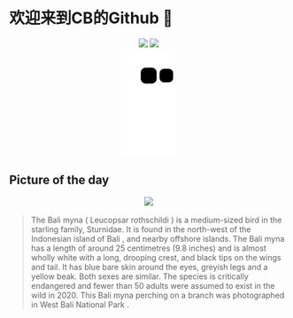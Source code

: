 
# 欢迎来到CB的Github 👋

<div align="center">
  <img height="137px" src="https://github-readme-stats.vercel.app/api?username=SuperCB&show_icons=true&theme=radical" />
  <img height="137px" src="https://github-readme-stats.vercel.app/api/top-langs/?username=SuperCB&hide_title=true&hide_border=true&layout=compact&langs_count=6&text_color=000&icon_color=fff" />
</div>


<div align="center">
    <img src="./contribution-snake/github-contribution-grid-snake.svg" />
</div>



## Picture of the day
<div align="center">
  <img width=400px src="https://upload.wikimedia.org/wikipedia/commons/thumb/3/31/Bali_Myna_0A2A9443.jpg/960px-Bali_Myna_0A2A9443.jpg" />
</div>

>The  Bali myna  ( Leucopsar rothschildi ) is a medium-sized bird in the  starling  family, Sturnidae. It is found in the north-west of the Indonesian island of  Bali , and nearby offshore islands. The Bali myna has a length of around 25 centimetres (9.8 inches) and is almost wholly white with a long, drooping crest, and black tips on the wings and tail. It has blue bare skin around the eyes, greyish legs and a yellow beak. Both sexes are similar. The species is  critically endangered  and fewer than 50 adults were assumed to exist in the wild in 2020. This Bali myna perching on a branch was photographed in  West Bali National Park .


